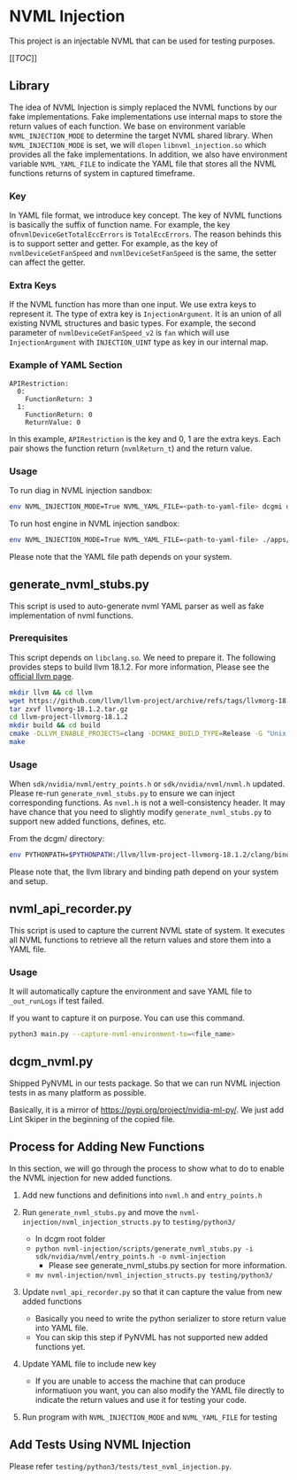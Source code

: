 # NVML Injection

This project is an injectable NVML that can be used for testing purposes.

[[_TOC_]]

## Library

The idea of NVML Injection is simply replaced the NVML functions by our fake implementations. Fake implementations use internal maps to store the return values of each function. We base on environment variable `NVML_INJECTION_MODE` to determine the target NVML shared library. When `NVML_INJECTION_MODE` is set, we will `dlopen` `libnvml_injection.so` which provides all the fake implementations. In addition, we also have environment variable `NVML_YAML_FILE` to indicate the YAML file that stores all the NVML functions returns of system in captured timeframe.

### Key

In YAML file format, we introduce key concept. The key of NVML functions is basically the suffix of function name. For example, the key of`nvmlDeviceGetTotalEccErrors` is `TotalEccErrors`. The reason behinds this is to support setter and getter. For example, as the key of `nvmlDeviceGetFanSpeed` and `nvmlDeviceSetFanSpeed` is the same, the setter can affect the getter.

### Extra Keys

If the NVML function has more than one input. We use extra keys to represent it. The type of extra key is `InjectionArgument`. It is an union of all existing NVML structures and basic types. For example, the second parameter of `nvmlDeviceGetFanSpeed_v2` is `fan` which will use `InjectionArgument` with `INJECTION_UINT` type as key in our internal map.

### Example of YAML Section

```
APIRestriction:
  0:
    FunctionReturn: 3
  1:
    FunctionReturn: 0
    ReturnValue: 0
```

In this example, `APIRestriction` is the key and 0, 1 are the extra keys. Each pair shows the function return (`nvmlReturn_t`) and the return value.

### Usage

To run diag in NVML injection sandbox:

```sh
env NVML_INJECTION_MODE=True NVML_YAML_FILE=<path-to-yaml-file> dcgmi diag -r software
```

To run host engine in NVML injection sandbox:

```sh
env NVML_INJECTION_MODE=True NVML_YAML_FILE=<path-to-yaml-file> ./apps/amd64/nv-hostengine -n -f -
```

Please note that the YAML file path depends on your system.

## generate_nvml_stubs.py

This script is used to auto-generate nvml YAML parser as well as fake implementation of nvml functions.

### Prerequisites

This script depends on `libclang.so`. We need to prepare it. The following provides steps to build llvm 18.1.2. For more information, Please see the [official llvm page](https://clang.llvm.org/get_started.html).

```sh
mkdir llvm && cd llvm
wget https://github.com/llvm/llvm-project/archive/refs/tags/llvmorg-18.1.2.tar.gz
tar zxvf llvmorg-18.1.2.tar.gz
cd llvm-project-llvmorg-18.1.2
mkdir build && cd build
cmake -DLLVM_ENABLE_PROJECTS=clang -DCMAKE_BUILD_TYPE=Release -G "Unix Makefiles" ../llvm
make
```

### Usage

When `sdk/nvidia/nvml/entry_points.h` or `sdk/nvidia/nvml/nvml.h` updated. Please re-run `generate_nvml_stubs.py` to ensure we can inject corresponding functions. As `nvml.h` is not a well-consistency header. It may have chance that you need to slightly modify `generate_nvml_stubs.py` to support new added functions, defines, etc.

From the dcgm/ directory:

```sh
env PYTHONPATH=$PYTHONPATH:/llvm/llvm-project-llvmorg-18.1.2/clang/bindings/python/ CLANG_LIBRARY_PATH=/llvm/llvm-project-llvmorg-18.1.2/build/lib/ python nvml-injection/scripts/generate_nvml_stubs.py -i sdk/nvidia/nvml/entry_points.h -o nvml-injection
```

Please note that, the llvm library and binding path depend on your system and setup.

## nvml_api_recorder.py

This script is used to capture the current NVML state of system. It executes all NVML functions to retrieve all the return values and store them into a YAML file.

### Usage

It will automatically capture the environment and save YAML file to `_out_runLogs` if test failed.

If you want to capture it on purpose. You can use this command.

```sh
python3 main.py --capture-nvml-environment-to=<file_name>
```

## dcgm_nvml.py

Shipped PyNVML in our tests package. So that we can run NVML injection tests in as many platform as possible.

Basically, it is a mirror of https://pypi.org/project/nvidia-ml-py/. We just add Lint Skiper in the beginning of the copied file.

## Process for Adding New Functions

In this section, we will go through the process to show what to do to enable the NVML injection for new added functions.

1. Add new functions and definitions into `nvml.h` and `entry_points.h`

2. Run `generate_nvml_stubs.py` and move the `nvml-injection/nvml_injection_structs.py` to `testing/python3/`
   * In dcgm root folder
   * `python nvml-injection/scripts/generate_nvml_stubs.py -i sdk/nvidia/nvml/entry_points.h -o nvml-injection`
      * Please see generate_nvml_stubs.py section for more information.
   * `mv nvml-injection/nvml_injection_structs.py testing/python3/`
3. Update `nvml_api_recorder.py` so that it can capture the value from new added functions
   * Basically you need to write the python serializer to store return value into YAML file.
   * You can skip this step if PyNVML has not supported new added functions yet.
4. Update YAML file to include new key
   * If you are unable to access the machine that can produce informatiuon you want, you can also modify the YAML file directly to indicate the return values and use it for testing your code.
5. Run program with `NVML_INJECTION_MODE` and `NVML_YAML_FILE` for testing

## Add Tests Using NVML Injection

Please refer `testing/python3/tests/test_nvml_injection.py`.
